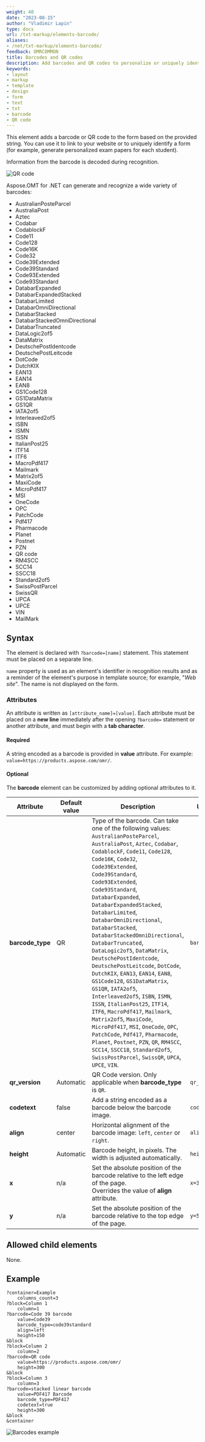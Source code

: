 ```yaml
---
weight: 40
date: "2023-08-15"
author: "Vladimir Lapin"
type: docs
url: /txt-markup/elements-barcode/
aliases:
- /net/txt-markup/elements-barcode/
feedback: OMRCOMMON
title: Barcodes and QR codes
description: Add barcodes and QR codes to personalize or uniquely identify a form.
keywords:
- layout
- markup
- template
- design
- form
- text
- txt
- barcode
- QR code
---
```


This element adds a barcode or QR code to the form based on the provided string. You can use it to link to your website or to uniquely identify a form (for example, generate personalized exam papers for each student).

Information from the barcode is decoded during recognition.

![QR code](barcode.png)

Aspose.OMT for .NET can generate and recognize a wide variety of barcodes:

- AustralianPosteParcel
- AustraliaPost
- Aztec
- Codabar
- CodablockF
- Code11
- Code128
- Code16K
- Code32
- Code39Extended
- Code39Standard
- Code93Extended
- Code93Standard
- DatabarExpanded
- DatabarExpandedStacked
- DatabarLimited
- DatabarOmniDirectional
- DatabarStacked
- DatabarStackedOmniDirectional
- DatabarTruncated
- DataLogic2of5
- DataMatrix
- DeutschePostIdentcode
- DeutschePostLeitcode
- DotCode
- DutchKIX
- EAN13
- EAN14
- EAN8
- GS1Code128
- GS1DataMatrix
- GS1QR
- IATA2of5
- Interleaved2of5
- ISBN
- ISMN
- ISSN
- ItalianPost25
- ITF14
- ITF6
- MacroPdf417
- Mailmark
- Matrix2of5
- MaxiCode
- MicroPdf417
- MSI
- OneCode
- OPC
- PatchCode
- Pdf417
- Pharmacode
- Planet
- Postnet
- PZN
- QR code
- RM4SCC
- SCC14
- SSCC18
- Standard2of5
- SwissPostParcel
- SwissQR
- UPCA
- UPCE
- VIN
- MailMark

## Syntax

The element is declared with `?barcode=[name]` statement. This statement must be placed on a separate line.

`name` property is used as an element's identifier in recognition results and as a reminder of the element's purpose in template source; for example, "_Web site_". The name is not displayed on the form.

### Attributes

An attribute is written as `[attribute_name]=[value]`. Each attribute must be placed on a **new line** immediately after the opening `?barcode=` statement or another attribute, and must begin with a **tab character**.

#### Required

A string encoded as a barcode is provided in **value** attribute. For example: `value=https://products.aspose.com/omr/`.

#### Optional

The **barcode** element can be customized by adding optional attributes to it.

Attribute | Default value | Description | Usage example
--------- | ------------- | ----------- | -------------
**barcode_type** | QR | Type of the barcode. Can take one of the following values: `AustralianPosteParcel`, `AustraliaPost`, `Aztec`, `Codabar`, `CodablockF`, `Code11`, `Code128`, `Code16K`, `Code32`, `Code39Extended`, `Code39Standard`, `Code93Extended`, `Code93Standard`, `DatabarExpanded`, `DatabarExpandedStacked`, `DatabarLimited`, `DatabarOmniDirectional`, `DatabarStacked`, `DatabarStackedOmniDirectional`, `DatabarTruncated`, `DataLogic2of5`, `DataMatrix`, `DeutschePostIdentcode`, `DeutschePostLeitcode`, `DotCode`, `DutchKIX`, `EAN13`, `EAN14`, `EAN8`, `GS1Code128`, `GS1DataMatrix`, `GS1QR`, `IATA2of5`, `Interleaved2of5`, `ISBN`, `ISMN`, `ISSN`, `ItalianPost25`, `ITF14`, `ITF6`, `MacroPdf417`, `Mailmark`, `Matrix2of5`, `MaxiCode`, `MicroPdf417`, `MSI`, `OneCode`, `OPC`, `PatchCode`, `Pdf417`, `Pharmacode`, `Planet`, `Postnet`, `PZN`, `QR`, `RM4SCC`, `SCC14`, `SSCC18`, `Standard2of5`, `SwissPostParcel`, `SwissQR`, `UPCA`, `UPCE`, `VIN`. | `barcode_type=PDF417`
**qr_version** | Automatic | QR Code version. Only applicable when **barcode_type** is `QR`. | `qr_version=40`
**codetext** | false | Add a string encoded as a barcode below the barcode image. | `codetext=true`
**align** | center | Horizontal alignment of the barcode image: `left`, `center` or `right`. | `align=right`
**height** | Automatic | Barcode height, in pixels. The width is adjusted automatically. | `height=300`
**x** | n/a | Set the absolute position of the barcode relative to the left edge of the page.<br />Overrides the value of **align** attribute. | `x=300`
**y** | n/a | Set the absolute position of the barcode relative to the top edge of the page. | `y=500`

## Allowed child elements

None.

## Example

```
?container=Example
	columns_count=3
?block=Column 1
	column=1
?barcode=Code 39 barcode
	value=Code39
	barcode_type=code39standard
	align=left
	height=150
&block
?block=Column 2
	column=2
?barcode=QR code
	value=https://products.aspose.com/omr/
	height=300
&block
?block=Column 3
	column=3
?barcode=stacked linear barcode
	value=PDF417 Barcode
	barcode_type=PDF417
	codetext=true
	height=300
&block
&container
```

![Barcodes example](barcodes-example.png)
